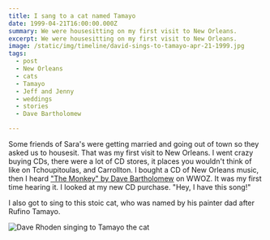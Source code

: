 ```yaml
---
title: I sang to a cat named Tamayo
date: 1999-04-21T16:00:00.000Z
summary: We were housesitting on my first visit to New Orleans.
excerpt: We were housesitting on my first visit to New Orleans.
image: /static/img/timeline/david-sings-to-tamayo-apr-21-1999.jpg
tags:
  - post 
  - New Orleans
  - cats
  - Tamayo
  - Jeff and Jenny
  - weddings
  - stories
  - Dave Bartholomew

---
```


Some friends of Sara's were getting married and going out of town so they asked us to housesit. That was my first visit to New Orleans. I went crazy buying CDs, there were a lot of CD stores, it places you wouldn't think of like on Tchoupitoulas, and Carrollton. I bought a CD of New Orleans music, then I heard ["The Monkey" by Dave Bartholomew](https://www.youtube.com/watch?v=LNjuxtjtuWg) on WWOZ. It was my first time hearing it. I looked at my new CD purchase. "Hey, I have this song!" 

I also got to sing to this stoic cat, who was named by his painter dad after Rufino Tamayo. 

![Dave Rhoden singing to Tamayo the cat](/static/img/timeline/david-sings-to-tamayo-apr-21-1999.jpg "Dave Rhoden singing to Tamayo the cat")